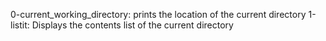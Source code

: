 0-current_working_directory: prints the location of the current directory
1-listit: Displays the contents list of the current directory
